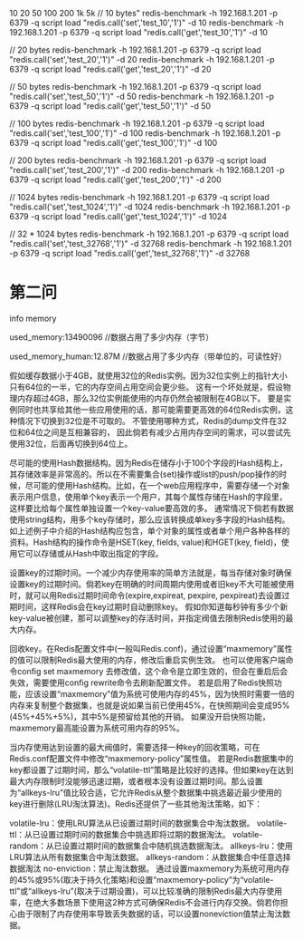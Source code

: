 10 20 50 100 200 1k 5k
// 10 bytes"
redis-benchmark -h 192.168.1.201 -p 6379 -q script load "redis.call('set','test_10','1')" -d 10 
redis-benchmark -h 192.168.1.201 -p 6379 -q script load "redis.call('get','test_10','1')" -d 10 

// 20 bytes
redis-benchmark -h 192.168.1.201 -p 6379 -q script load "redis.call('set','test_20','1')" -d 20 
redis-benchmark -h 192.168.1.201 -p 6379 -q script load "redis.call('get','test_20','1')" -d 20 

// 50 bytes
redis-benchmark -h 192.168.1.201 -p 6379 -q script load "redis.call('set','test_50','1')" -d 50 
redis-benchmark -h 192.168.1.201 -p 6379 -q script load "redis.call('get','test_50','1')" -d 50 

// 100 bytes
redis-benchmark -h 192.168.1.201 -p 6379 -q script load "redis.call('set','test_100','1')" -d 100
redis-benchmark -h 192.168.1.201 -p 6379 -q script load "redis.call('get','test_100','1')" -d 100 

// 200 bytes
redis-benchmark -h 192.168.1.201 -p 6379 -q script load "redis.call('set','test_200','1')" -d 200
redis-benchmark -h 192.168.1.201 -p 6379 -q script load "redis.call('get','test_200','1')" -d 200

// 1024 bytes
redis-benchmark -h 192.168.1.201 -p 6379 -q script load "redis.call('set','test_1024','1')" -d 1024
redis-benchmark -h 192.168.1.201 -p 6379 -q script load "redis.call('get','test_1024','1')" -d 1024

// 32 * 1024 bytes
redis-benchmark -h 192.168.1.201 -p 6379 -q script load "redis.call('set','test_32768','1')" -d 32768
redis-benchmark -h 192.168.1.201 -p 6379 -q script load "redis.call('get','test_32768','1')" -d 32768

# 第二问
info memory 

used_memory:13490096 //数据占用了多少内存（字节）

used_memory_human:12.87M //数据占用了多少内存（带单位的，可读性好）


假如缓存数据小于4GB，就使用32位的Redis实例。因为32位实例上的指针大小只有64位的一半，它的内存空间占用空间会更少些。 这有一个坏处就是，假设物理内存超过4GB，那么32位实例能使用的内存仍然会被限制在4GB以下。 要是实例同时也共享给其他一些应用使用的话，那可能需要更高效的64位Redis实例，这种情况下切换到32位是不可取的。 不管使用哪种方式，Redis的dump文件在32位和64位之间是互相兼容的， 因此倘若有减少占用内存空间的需求，可以尝试先使用32位，后面再切换到64位上。

尽可能的使用Hash数据结构。因为Redis在储存小于100个字段的Hash结构上，其存储效率是非常高的。所以在不需要集合(set)操作或list的push/pop操作的时候，尽可能的使用Hash结构。比如，在一个web应用程序中，需要存储一个对象表示用户信息，使用单个key表示一个用户，其每个属性存储在Hash的字段里，这样要比给每个属性单独设置一个key-value要高效的多。 通常情况下倘若有数据使用string结构，用多个key存储时，那么应该转换成单key多字段的Hash结构。 如上述例子中介绍的Hash结构应包含，单个对象的属性或者单个用户各种各样的资料。Hash结构的操作命令是HSET(key, fields, value)和HGET(key, field)，使用它可以存储或从Hash中取出指定的字段。

设置key的过期时间。一个减少内存使用率的简单方法就是，每当存储对象时确保设置key的过期时间。倘若key在明确的时间周期内使用或者旧key不大可能被使用时，就可以用Redis过期时间命令(expire,expireat, pexpire, pexpireat)去设置过期时间，这样Redis会在key过期时自动删除key。 假如你知道每秒钟有多少个新key-value被创建，那可以调整key的存活时间，并指定阀值去限制Redis使用的最大内存。

回收key。在Redis配置文件中(一般叫Redis.conf)，通过设置“maxmemory”属性的值可以限制Redis最大使用的内存，修改后重启实例生效。 也可以使用客户端命令config set maxmemory 去修改值，这个命令是立即生效的，但会在重启后会失效，需要使用config rewrite命令去刷新配置文件。 若是启用了Redis快照功能，应该设置“maxmemory”值为系统可使用内存的45%，因为快照时需要一倍的内存来复制整个数据集，也就是说如果当前已使用45%，在快照期间会变成95%(45%+45%+5%)，其中5%是预留给其他的开销。 如果没开启快照功能，maxmemory最高能设置为系统可用内存的95%。

当内存使用达到设置的最大阀值时，需要选择一种key的回收策略，可在Redis.conf配置文件中修改“maxmemory-policy”属性值。 若是Redis数据集中的key都设置了过期时间，那么“volatile-ttl”策略是比较好的选择。但如果key在达到最大内存限制时没能够迅速过期，或者根本没有设置过期时间。那么设置为“allkeys-lru”值比较合适，它允许Redis从整个数据集中挑选最近最少使用的key进行删除(LRU淘汰算法)。Redis还提供了一些其他淘汰策略，如下：

volatile-lru：使用LRU算法从已设置过期时间的数据集合中淘汰数据。
volatile-ttl：从已设置过期时间的数据集合中挑选即将过期的数据淘汰。
volatile-random：从已设置过期时间的数据集合中随机挑选数据淘汰。
allkeys-lru：使用LRU算法从所有数据集合中淘汰数据。
allkeys-random：从数据集合中任意选择数据淘汰
no-enviction：禁止淘汰数据。
通过设置maxmemory为系统可用内存的45%或95%(取决于持久化策略)和设置“maxmemory-policy”为“volatile-ttl”或“allkeys-lru”(取决于过期设置)，可以比较准确的限制Redis最大内存使用率，在绝大多数场景下使用这2种方式可确保Redis不会进行内存交换。倘若你担心由于限制了内存使用率导致丢失数据的话，可以设置noneviction值禁止淘汰数据。
